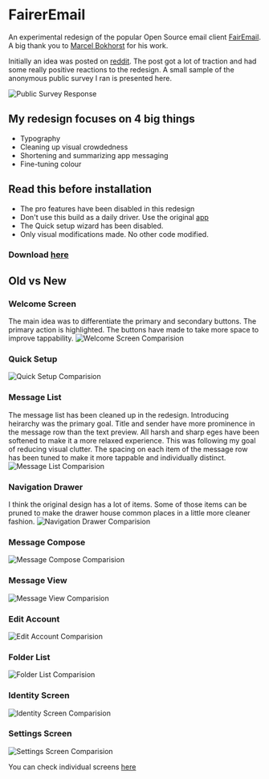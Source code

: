 # FairerEmail
An experimental redesign of the popular Open Source email client [FairEmail](https://github.com/M66B/FairEmail). A big thank you to [Marcel Bokhorst](https://github.com/M66B) for his work.

Initially an idea was posted on [reddit](https://www.reddit.com/r/androidapps/comments/ddtkz1/presenting_a_redesign_of_fairemail_popular_open/). The post got a lot of traction and had some really positive reactions to the redesign. A small sample of the anonymous public survey I ran is presented here. 

![Public Survey Response](screenshots/survey_response.png?raw=true "Survey response")

## My redesign focuses on 4 big things

* Typography
* Cleaning up visual crowdedness
* Shortening and summarizing app messaging
* Fine-tuning colour

## Read this before installation
* The pro features have been disabled in this redesign
* Don't use this build as a daily driver. Use the original [app](https://email.faircode.eu/)
* The Quick setup wizard has been disabled.
* Only visual modifications made. No other code modified.

### Download [here](https://github.com/heysupratim/FairerEmail/releases/download/v1/FairerEmail-v1-full-release.apk)


## Old vs New
### Welcome Screen
The main idea was to differentiate the primary and secondary buttons. The primary action is highlighted. The buttons have made to take more space to improve tappability. 
![Welcome Screen Comparision](screenshots/comparisions/1.png?raw=true "Welcome Screen Comparision")

### Quick Setup
![Quick Setup Comparision](screenshots/comparisions/2.png?raw=true "Quick setup Comparision")

### Message List
The message list has been cleaned up in the redesign. Introducing heirarchy was the primary goal. Title and sender have more prominence in the message row than the text preview. All harsh and sharp eges have been softened to make it a more relaxed experience. This was following my goal of reducing visual clutter. The spacing on each item of the message row has been tuned to make it more tappable and individually distinct. 
![Message List Comparision](screenshots/comparisions/3.png?raw=true "Message list Comparision")

### Navigation Drawer
I think the original design has a lot of items. Some of those items can be pruned to make the drawer house common places in a little more cleaner fashion.
![Navigation Drawer Comparision](screenshots/comparisions/7.png?raw=true "Navigation Drawer Comparision")

### Message Compose
![Message Compose Comparision](screenshots/comparisions/4.png?raw=true "Message Compose Comparision")

### Message View
![Message View Comparision](screenshots/comparisions/5.png?raw=true "Message View Comparision")

### Edit Account
![Edit Account Comparision](screenshots/comparisions/6.png?raw=true "Edit Account Comparision")

### Folder List
![Folder List Comparision](screenshots/comparisions/8.png?raw=true "Folder List Comparision")

### Identity Screen
![Identity Screen Comparision](screenshots/comparisions/9.png?raw=true "Identity Screen Comparision")

### Settings Screen
![Settings Screen Comparision](screenshots/comparisions/10.png?raw=true "Settings Screen Comparision")

You can check individual screens [here](screenshots/all)

